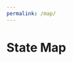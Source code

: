 ```yaml
---
permalink: /map/
---
```


# State Map

<script type="text/javascript" src="https://d3js.org/d3.v5.min.js"></script>
<script type="text/javascript" src="https://d3js.org/d3-tip.min.js"></script>
<script src="https://cdn.jsdelivr.net/npm/d3-array@3"></script>
<link type="text/css" rel="stylesheet" href="./state_map.css" media="screen" />
<script type="text/javascript" src="./state_map.js"></script>
